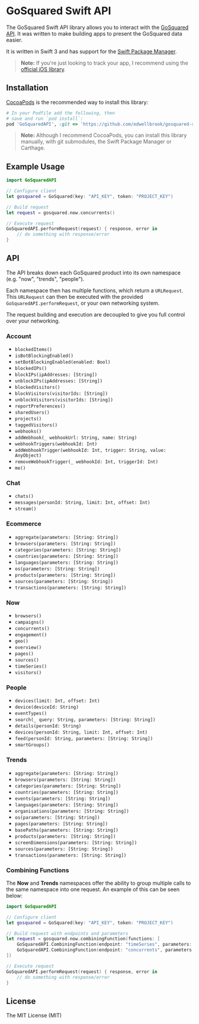 # GoSquared Swift API

The GoSquared Swift API library allows you to interact with the [GoSquared API](https://www.gosquared.com/docs/api/). It was written to make building apps to present the GoSquared data easier.

It is written in Swift 3 and has support for the [Swift Package Manager](https://github.com/apple/swift-package-manager).

> **Note:** If you're just looking to track your app, I recommend using the [official iOS library](https://github.com/gosquared/gosquared-ios).

## Installation

[CocoaPods](https://cocoapods.org) is the recommended way to install this library:

```ruby
# In your Podfile add the following, then
# save and run `pod install`:
pod 'GoSquaredAPI', :git => 'https://github.com/edwellbrook/gosquared-swift.git', :tag => 'v0.2.0'
```

> **Note:** Although I recommend CocoaPods, you can install this library manually, with git submodules, the Swift Package Manager or Carthage.

## Example Usage

```swift
import GoSquaredAPI

// Configure client
let gosquared = GoSquared(key: "API_KEY", token: "PROJECT_KEY")

// Build request
let request = gosquared.now.concurrents()

// Execute request
GoSquaredAPI.performRequest(request) { response, error in
    // do something with response/error
}
```

## API

The API breaks down each GoSquared product into its own namespace (e.g. "now", "trends", "people").

Each namespace then has multiple functions, which return a `URLRequest`. This `URLRequest` can then be executed with the provided `GoSquaredAPI.performRequest`, or your own networking system.

The request building and execution are decoupled to give you full control over your networking.

### Account

 - `blockedItems()`
 - `isBotBlockingEnabled()`
 - `setBotBlockingEnabled(enabled: Bool)`
 - `blockedIPs()`
 - `blockIPs(ipAddresses: [String])`
 - `unblockIPs(ipAddresses: [String])`
 - `blockedVisitors()`
 - `blockVisitors(visitorIds: [String])`
 - `unblockVisitors(visitorIds: [String])`
 - `reportPreferences()`
 - `sharedUsers()`
 - `projects()`
 - `taggedVisitors()`
 - `webhooks()`
 - `addWebhook(_ webhookUrl: String, name: String)`
 - `webhookTriggers(webhookId: Int)`
 - `addWebhookTrigger(webhookId: Int, trigger: String, value: AnyObject)`
 - `removeWebhookTrigger(_ webhookId: Int, triggerId: Int)`
 - `me()`

### Chat

 - `chats()`
 - `messages(personId: String, limit: Int, offset: Int)`
 - `stream()`

### Ecommerce

 - `aggregate(parameters: [String: String])`
 - `browsers(parameters: [String: String])`
 - `categories(parameters: [String: String])`
 - `countries(parameters: [String: String])`
 - `languages(parameters: [String: String])`
 - `os(parameters: [String: String])`
 - `products(parameters: [String: String])`
 - `sources(parameters: [String: String])`
 - `transactions(parameters: [String: String])`

### Now

 - `browsers()`
 - `campaigns()`
 - `concurrents()`
 - `engagement()`
 - `geo()`
 - `overview()`
 - `pages()`
 - `sources()`
 - `timeSeries()`
 - `visitors()`

### People

 - `devices(limit: Int, offset: Int)`
 - `device(deviceId: String)`
 - `eventTypes()`
 - `search(_ query: String, parameters: [String: String])`
 - `details(personId: String)`
 - `devices(personId: String, limit: Int, offset: Int)`
 - `feed(personId: String, parameters: [String: String])`
 - `smartGroups()`

### Trends

 - `aggregate(parameters: [String: String])`
 - `browsers(parameters: [String: String])`
 - `categories(parameters: [String: String])`
 - `countries(parameters: [String: String])`
 - `events(parameters: [String: String])`
 - `languages(parameters: [String: String])`
 - `organisations(parameters: [String: String])`
 - `os(parameters: [String: String])`
 - `pages(parameters: [String: String])`
 - `basePaths(parameters: [String: String])`
 - `products(parameters: [String: String])`
 - `screenDimensions(parameters: [String: String])`
 - `sources(parameters: [String: String])`
 - `transactions(parameters: [String: String])`

### Combining Functions

The **Now** and **Trends** namespaces offer the ability to group multiple calls to the same namespace into one request. An example of this can be seen below:

```swift
import GoSquaredAPI

// Configure client
let gosquared = GoSquared(key: "API_KEY", token: "PROJECT_KEY")

// Build request with endpoints and parameters
let request = gosquared.now.combiningFunction(functions: [
    GoSquaredAPI.CombiningFunction(endpoint: "timeSeries", parameters: [ "limit": "0" ]),
    GoSquaredAPI.CombiningFunction(endpoint: "concurrents", parameters: [ "limit": "0" ])
])

// Execute request
GoSquaredAPI.performRequest(request) { response, error in
    // do something with response/error
}
```

## License

The MIT License (MIT)
